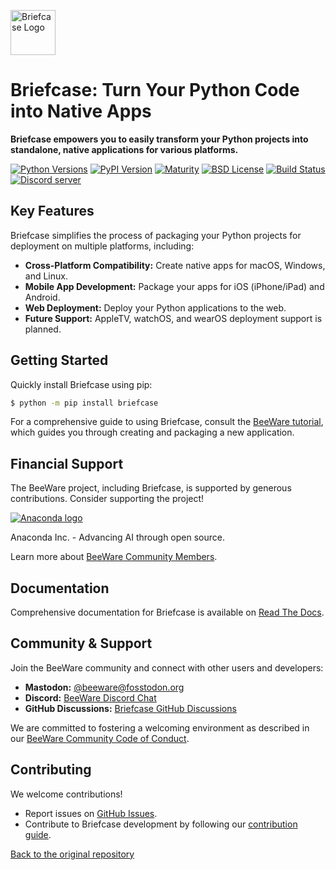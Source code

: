 [<img src="https://beeware.org/project/briefcase/briefcase.png" width="72" alt="Briefcase Logo" />](https://beeware.org/briefcase)

# Briefcase: Turn Your Python Code into Native Apps

**Briefcase empowers you to easily transform your Python projects into standalone, native applications for various platforms.**

[![Python Versions](https://img.shields.io/pypi/pyversions/briefcase.svg)](https://pypi.python.org/pypi/briefcase)
[![PyPI Version](https://img.shields.io/pypi/v/briefcase.svg)](https://pypi.python.org/pypi/briefcase)
[![Maturity](https://img.shields.io/pypi/status/briefcase.svg)](https://pypi.python.org/pypi/briefcase)
[![BSD License](https://img.shields.io/pypi/l/briefcase.svg)](https://github.com/beeware/briefcase/blob/main/LICENSE)
[![Build Status](https://github.com/beeware/briefcase/workflows/CI/badge.svg?branch=main)](https://github.com/beeware/briefcase/actions)
[![Discord server](https://img.shields.io/discord/836455665257021440?label=Discord%20Chat&logo=discord&style=plastic)](https://beeware.org/bee/chat/)

## Key Features

Briefcase simplifies the process of packaging your Python projects for deployment on multiple platforms, including:

*   **Cross-Platform Compatibility:** Create native apps for macOS, Windows, and Linux.
*   **Mobile App Development:** Package your apps for iOS (iPhone/iPad) and Android.
*   **Web Deployment:** Deploy your Python applications to the web.
*   **Future Support:** AppleTV, watchOS, and wearOS deployment support is planned.

## Getting Started

Quickly install Briefcase using pip:

```bash
$ python -m pip install briefcase
```

For a comprehensive guide to using Briefcase, consult the [BeeWare tutorial](https://docs.beeware.org), which guides you through creating and packaging a new application.

## Financial Support

The BeeWare project, including Briefcase, is supported by generous contributions.  Consider supporting the project!

[![Anaconda logo](https://beeware.org/community/members/anaconda/anaconda-large.png)](https://anaconda.com/)

Anaconda Inc. - Advancing AI through open source.

Learn more about [BeeWare Community Members](https://beeware.org/community/members/).

## Documentation

Comprehensive documentation for Briefcase is available on [Read The Docs](https://briefcase.readthedocs.io).

## Community & Support

Join the BeeWare community and connect with other users and developers:

*   **Mastodon:** [@beeware@fosstodon.org](https://fosstodon.org/@beeware)
*   **Discord:** [BeeWare Discord Chat](https://beeware.org/bee/chat/)
*   **GitHub Discussions:** [Briefcase GitHub Discussions](https://github.com/beeware/briefcase/discussions)

We are committed to fostering a welcoming environment as described in our [BeeWare Community Code of Conduct](https://beeware.org/community/behavior/).

## Contributing

We welcome contributions!

*   Report issues on [GitHub Issues](https://github.com/beeware/briefcase/issues).
*   Contribute to Briefcase development by following our [contribution guide](https://briefcase.readthedocs.io/en/latest/how_to/contribute/index.html).

[Back to the original repository](https://github.com/beeware/briefcase)